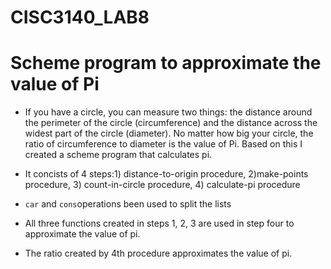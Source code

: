 # CISC3140_LAB8
# Scheme program to approximate the value of Pi

- If you have a circle, you can measure two things:
the distance around the perimeter of the circle (circumference)
and the distance across the widest part of the circle (diameter).
No matter how big your circle, the ratio of circumference to diameter is the value of Pi.
Based on this I created a scheme program that calculates pi. 

- It concists of 4 steps:1)  distance-to-origin procedure, 2)make-points procedure, 3) count-in-circle procedure, 4) calculate-pi procedure                          
- `car` and `cons`operations been used to split the lists
-  All three functions created in steps 1, 2, 3 are used in step four to approximate the value of pi.
-  The ratio created by 4th procedure approximates the value of pi.





 






